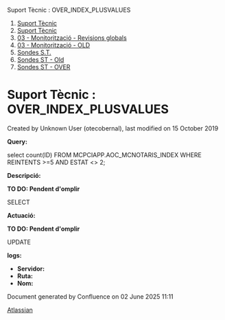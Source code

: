Suport Tècnic : OVER\_INDEX\_PLUSVALUES  

1.  [Suport Tècnic](index.html)
2.  [Suport Tècnic](13893782.html)
3.  [03 - Monitorització - Revisions globals](26313327.html)
4.  [03 - Monitorització - OLD](128647245.html)
5.  [Sondes S.T.](Sondes-S.T._30869120.html)
6.  [Sondes ST - Old](Sondes-ST---Old_41522507.html)
7.  [Sondes ST - OVER](Sondes-ST---OVER_28705264.html)

Suport Tècnic : OVER\_INDEX\_PLUSVALUES
=======================================

Created by Unknown User (otecobernal), last modified on 15 October 2019

**Query:**

select count(ID) FROM MCPCIAPP.AOC\_MCNOTARIS\_INDEX WHERE REINTENTS >=5 AND ESTAT <> 2;

  
  

**Descripció:** 

**TO DO: Pendent d'omplir**

SELECT 

  

**Actuació:** 

**TO DO: Pendent d'omplir**

UPDATE

  

**logs:** 

*   **Servidor:**
*   **Ruta:**
*   **Nom:**  

Document generated by Confluence on 02 June 2025 11:11

[Atlassian](http://www.atlassian.com/)